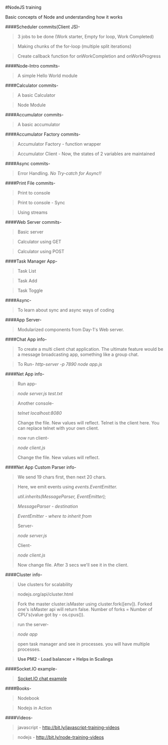 #NodeJS training

Basic concepts of Node and understanding how it works

####Scheduler commits(Client JS)-

> 3 jobs to be done (Work starter, Empty for loop, Work Completed)

> Making chunks of the for-loop (multiple split iterations)

> Create callback function for onWorkCompletion and onWorkProgress

####Node-Intro commits-

> A simple Hello World module

####Calculator commits-

> A basic Calculator

> Node Module

####Accumulator commits-

> A basic accumulator

####Accumulator Factory commits-

> Accumulator Factory - function wrapper

> Accumulator Client - Now, the states of 2 variables are maintained

####Async commits-

> Error Handling. *No Try-catch for Async!!*

####Print File commits-

> Print to console

> Print to console - Sync

> Using streams

####Web Server commits-

> Basic server

> Calculator using GET

> Calculator using POST


####Task Manager App-

> Task List

> Task Add

> Task Toggle

####Async-

> To learn about sync and async ways of coding

####App Server-

> Modularized components from Day-1's Web server.

####Chat App info-

> To create a multi client chat application. The ultimate feature would be a message broadcasting app, something like a group chat.

> To Run-
> *http-server -p 7890*
> *node app.js*


####Net App info-

> Run app-

> *node server.js test.txt*

> Another console-

> *telnet localhost:8080*
> 
> Change the file. New values will reflect. Telnet is the client here. You can replace telnet with your own client.

> now run client-

> *node client.js*
> 
> Change the file. New values will reflect.

####Net App Custom Parser info-

> We send 19 chars first, then next 20 chars.

> Here, we emit events using *events.EventEmitter.*
> 
> *util.inherits(MessageParser, EventEmitter);*

> *MessageParser - destination*

> *EventEmitter - where to inherit from*
> 
> Server-

> *node server.js*
> 
> Client-

> *node client.js*
> 
> Now change file. After 3 secs we'll see it in the client.

####Cluster info-

> Use clusters for scalability

> nodejs.org/api/cluster.html

> Fork the master cluster.isMaster using cluster.fork([env]). Forked one's isMaster api will return false. Number of forks = Number of CPU's(value got by - os.cpus()).

> run the server-

> *node app*

> open task manager and see in processes. you will have multiple processes.

> **Use PM2 - Load balancer + Helps in Scalings**

####Socket.IO example-

> [Socket.IO chat example](https://github.com/tkmagesh/Cisco-Node-Oct-2015/tree/master/Day-02/18-Socket-IO)

####Books-

> Nodebook

> Nodejs in Action

####Videos-

> javascript - http://bit.ly/javascript-training-videos

> nodejs - http://bit.ly/node-training-videos